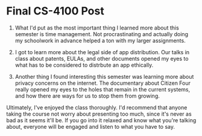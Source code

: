 # Final CS-4100 Post

1. What I'd put as the most important thing I learned more about this semester is time management. Not procrastinating and actually doing my schoolwork in advance helped a ton with my larger assignments.

2. I got to learn more about the legal side of app distribution. Our talks in class about patents, EULAs, and other documents opened my eyes to what has to be considered to distrbute an app ethically.

3. Another thing I found interesting this semester was learning more about privacy concerns on the internet. The documentary about Citizen Four really opened my eyes to the holes that remain in the current systems, and how there are ways for us to stop them from growing.

Ultimately, I've enjoyed the class thoroughly. I'd recommend that anyone taking the course not worry about presenting too much, since it's never as bad as it seems it'll be. If you go into it relaxed and know what you're talking about, everyone will be engaged and listen to what you have to say.
